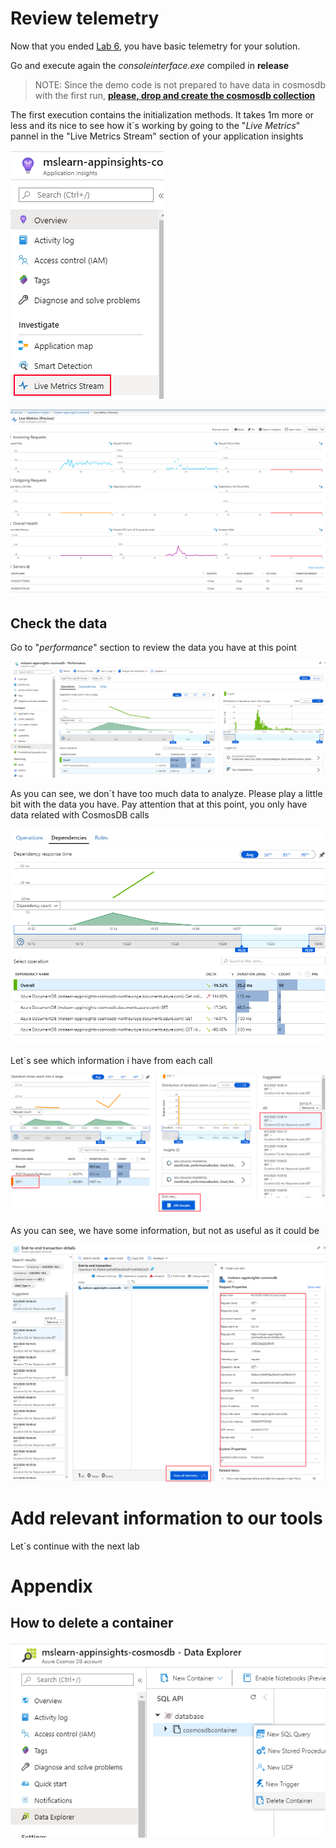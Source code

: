 # Review telemetry

Now that you ended [Lab 6](Lab6%20-%20Add%20application%20insights.md), you have basic telemetry for your solution.

Go and execute again the _consoleinterface.exe_ compiled in **release**

> NOTE: Since the demo code is not prepared to have data in cosmosdb with the first run, [**please, drop and create the cosmosdb collection**](#how-to-delete-a-container)



The first execution contains the initialization methods. It takes 1m more or less and its nice to see how it´s working by going to the "_Live Metrics_" pannel in the "Live Metrics Stream" section of your application insights

![](Misc/live0.png)

![](Misc/live1.png)


## Check the data

Go to "_performance_" section to review the data you have at this point

![](Misc/d1.png)

As you can see, we don´t have too much data to analyze. Please play a little bit with the data you have. Pay attention that at this point, you only have data related with CosmosDB calls

![](Misc/d2.png)

Let´s see which information i have from each call

![](Misc/d3.png)

As you can see, we have some information, but not as useful as it could be

![](Misc/d4.png)

# Add relevant information to our tools

Let´s continue with the next lab

# Appendix 
## How to delete a container

![](Misc/deletecontainer.png)